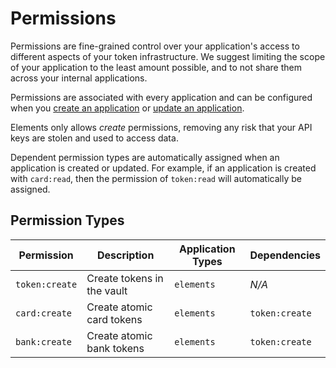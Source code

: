 # Permissions

Permissions are fine-grained control over your application's access to different aspects of your token infrastructure. We suggest limiting the scope of your application to the least amount possible, and to not share them across your internal applications.

Permissions are associated with every application and can be configured when you [create an application](#create-application) or [update an application](#update-application). 

Elements only allows _create_ permissions, removing any risk that your API keys are stolen and used to access data.

<aside class="notice">
  <span>Dependent permission types are automatically assigned when an application is created or updated. For example, if an application is created with <code>card:read</code>, then the permission of <code>token:read</code> will automatically be assigned.</span>
</aside>

## Permission Types

Permission | Description | Application Types | Dependencies
---------  | ----------- | ----------------- | ------------
`token:create` | Create tokens in the vault | `elements` | *N/A*
`card:create` | Create atomic card tokens | `elements` | `token:create`
`bank:create` | Create atomic bank tokens | `elements` | `token:create`
